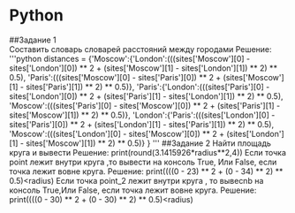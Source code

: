 # Python
##Задание 1  
Составить словарь словарей расстояний между городами 
Решение:
'''python
distances = {'Moscow':{'London':(((sites['Moscow'][0] - sites['London'][0]) ** 2 + (sites['Moscow'][1] - sites['London'][1]) ** 2) ** 0.5),
                       'Paris':(((sites['Moscow'][0] - sites['Paris'][0]) ** 2 + (sites['Moscow'][1] - sites['Paris'][1]) ** 2) ** 0.5)},
             'Paris':{'London':(((sites['Paris'][0] - sites['London'][0]) ** 2 + (sites['Paris'][1] - sites['London'][1]) ** 2) ** 0.5),
                      'Moscow':(((sites['Paris'][0] - sites['Moscow'][0]) ** 2 + (sites['Paris'][1] - sites['Moscow'][1]) ** 2) ** 0.5)},
             'London':{'Paris':(((sites['London'][0] - sites['Paris'][0]) ** 2 + (sites['London'][1] - sites['Paris'][1]) ** 2) ** 0.5),
                       'Moscow':(((sites['London'][0] - sites['Moscow'][0]) ** 2 + (sites['London'][1] - sites['Moscow'][1]) ** 2) ** 0.5)}
             }
'''
##Задание 2
Найти площадь круга и вывести
Решение:
print(round(3.1415926*radius**2,4))
Если точка point лежит внутри круга ,то вывести на консоль True, Или False, если точка лежит вовне круга.
Решение:
print((((0 - 23) ** 2 + (0 - 34) ** 2) ** 0.5)<radius)
Если точка point_2 лежит внутри круга , то вывеcnb на консоль True,Или False, если точка лежит вовне круга.
Решение:
print((((0 - 30) ** 2 + (0 - 30) ** 2) ** 0.5)<radius)
